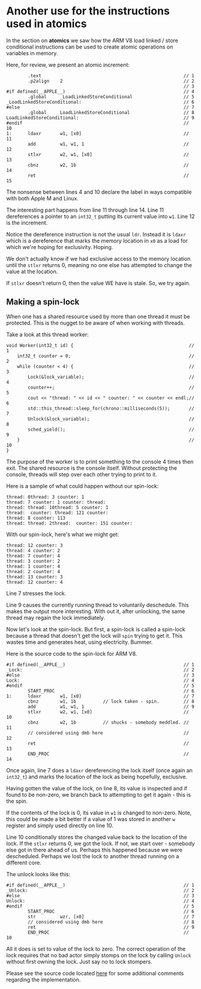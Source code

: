# Another use for the instructions used in **atomics**

In the section on **atomics** we saw how the ARM V8 load linked / store
conditional instructions can be used to create atomic operations on
variables in memory.

Here, for review, we present an atomic increment:

```text
        .text                                                     // 1 
        .p2align    2                                             // 2 
                                                                  // 3 
#if defined(__APPLE__)                                            // 4 
        .global     _LoadLinkedStoreConditional                   // 5 
_LoadLinkedStoreConditional:                                      // 6 
#else                                                             // 7 
        .global     LoadLinkedStoreConditional                    // 8 
LoadLinkedStoreConditional:                                       // 9 
#endif                                                            // 10 
1:      ldaxr       w1, [x0]                                      // 11 
        add         w1, w1, 1                                     // 12 
        stlxr       w2, w1, [x0]                                  // 13 
        cbnz        w2, 1b                                        // 14 
        ret                                                       // 15 
```

The nonsense between lines 4 and 10 declare the label in ways compatible
with both Apple M and Linux.

The interesting part happens from line 11 through line 14. Line 11
dereferences a pointer to an `int32_t` putting its current value into
`w1`. Line 12 is the increment.

Notice the dereference instruction is not the usual `ldr`. Instead it is
`ldaxr` which is a dereference that marks the memory location in `x0` as
a load for which we're hoping for exclusivity. Hoping.

We don't actually know if we had exclusive access to the memory location
until the `stlxr` returns 0, meaning no one else has attempted to change
the value at the location.

If `stlxr` doesn't return 0, then the value WE have is stale. So, we try
again.

## Making a spin-lock

When one has a shared resource used by more than one thread it must be
protected. This is the nugget to be aware of when working with threads.

Take a look at this thread worker:

```text
void Worker(int32_t id) {                                           // 1 
    int32_t counter = 0;                                            // 2 
    while (counter < 4) {                                           // 3 
        Lock(&lock_variable);                                       // 4 
        counter++;                                                  // 5 
        cout << "thread: " << id << " counter: " << counter << endl;// 6 
        std::this_thread::sleep_for(chrono::milliseconds(5));       // 7 
        Unlock(&lock_variable);                                     // 8 
        sched_yield();                                              // 9 
    }                                                               // 10 
}
```

The purpose of the worker is to print something to the console 4 times
then exit. The shared resource is the console itself. Without protecting
the console, threads will step over each other trying to print to it.

Here is a sample of what could happen without our spin-lock:

```text
thread: 0thread: 3 counter: 1
thread: 7 counter: 1 counter: thread: 
thread: thread: 10thread: 5 counter: 1
thread:  counter: thread: 121 counter: 
thread: 8 counter: 113
thread: thread: 2thread:  counter: 151 counter:
```

With our spin-lock, here's what we might get:

```text
thread: 12 counter: 3
thread: 4 counter: 2
thread: 7 counter: 4
thread: 3 counter: 2
thread: 1 counter: 4
thread: 2 counter: 4
thread: 13 counter: 3
thread: 12 counter: 4
```

Line 7 stresses the lock.

Line 9 causes the currently running thread to voluntarily deschedule.
This makes the output more interesting. With out it, after unlocking,
the same thread may regain the lock immediately.

Now let's look at the spin-lock. But first, a spin-lock is called a
spin-lock because a thread that doesn't get the lock will `spin` trying
to get it. This wastes time and generates heat, using electricity.
Bummer.

Here is the source code to the spin-lock for ARM V8.

```text
#if defined(__APPLE__)                                            // 1 
_Lock:                                                            // 2 
#else                                                             // 3 
Lock:                                                             // 4 
#endif                                                            // 5 
        START_PROC                                                // 6 
1:      ldaxr       w1, [x0]                                      // 7 
        cbnz        w1, 1b          // lock taken - spin.         // 8 
        add         w1, w1, 1                                     // 9 
        stlxr       w2, w1, [x0]                                  // 10 
        cbnz        w2, 1b          // shucks - somebody meddled. // 11 
        // considered using dmb here                              // 12 
        ret                                                       // 13 
        END_PROC                                                  // 14
```

Once again, line 7 does a `ldaxr` dereferencing the lock itself (once
again an `int32_t`) and marks the location of the lock as being
hopefully, exclusive.

Having gotten the value of the lock, on line 8, its value is inspected
and if found to be non-zero, we branch back to attempting to get it
again - this is the spin.

If the contents of the lock is 0, its value in `w1` is changed to
non-zero. Note, this could be made a bit better if a value of 1 was
stored in another `w` register and simply used directly on line 10.

Line 10 conditionally stores the changed value back to the location of
the lock. If the `stlxr` returns 0, we got the lock. If not, we start
over - somebody else got in there ahead of us. Perhaps this happened
because we were descheduled. Perhaps we lost the lock to another thread
running on a different core.

The unlock looks like this:

```text
#if defined(__APPLE__)                                            // 1 
_Unlock:                                                          // 2 
#else                                                             // 3 
Unlock:                                                           // 4 
#endif                                                            // 5 
        START_PROC                                                // 6 
        str         wzr, [x0]                                     // 7 
        // considered using dmb here                              // 8 
        ret                                                       // 9 
        END_PROC                                                  // 10
```

All it does is set to value of the lock to zero. The correct operation
of the lock requires that no bad actor simply stomps on the lock by
calling `Unlock` without first owning the lock. Just say no to lock
stompers.

Please see the source code located [here](./spin_lock.S) for some
additional comments regarding the implementation.
